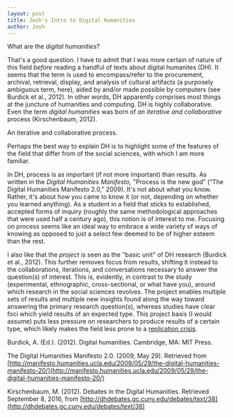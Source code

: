 ```yaml
---
layout: post
title: Josh's Intro to Digital Humanities
author: Josh
---
```


What are the *digital humanities*?

That's a good question.  I have to admit that I was more certain of nature of this field *before* reading a handful of texts about digital humanites (DH).  It seems that the term is used to encompass/refer to the procurement, archival, retrieval, display, and analysis of cultural artifacts (a purposely ambiguous term, here), aided by and/or made possible by computers (see Burdick et al., 2012).  In other words, DH apparently comprises most things at the juncture of humanities and computing. DH is highly collaborative.  Even the term *digital humanities* was born of *an iterative and collaborative* process (Kirschenbaum, 2012).

An iterative and collaborative process.

Perhaps the best way to explain DH is to highlight some of the features of the field that differ from of the social sciences, with which I am more familiar.

In DH, process is as important (if not more important) than results. As written in the *Digital Humanities Manifesto,* "Process is the new god" (“The Digital Humanities Manifesto 2.0,” 2009). It's not about what you know. Rather, it's about *how* you came to know it (or not, depending on whether you learned anything). As a student in a field that sticks to established, accepted forms of inquiry (roughly the same methodological approaches that were used half a century ago), this notion is of interest to me. Focusing on process seems like an ideal way to embrace a wide variety of ways of knowing as opposed to just a select few deemed to be of higher esteem than the rest.

I also like that the *project* is seen as the "basic unit" of DH research (Burdick et al., 2012). This further removes focus from results, shifting it instead to the collaborations, iterations, and conversations necessary to answer the question(s) of interest. This is, evidently, in contrast to the study (experimental, ethnographic, cross-sectional, or what have you), around which research in the social sciences revolves. The project enables multiple sets of results and multiple new insights found along the way toward answering the primary research question(s), whereas studies have clear foci which yield results of an expected type. This project basis (I would assume) puts less pressure on researchers to produce results of a certain type, which likely makes the field less prone to a [replication crisis](https://en.wikipedia.org/wiki/Replication_crisis).

Burdick, A. (Ed.). (2012). Digital humanities. Cambridge, MA: MIT Press.

The Digital Humanities Manifesto 2.0. (2009, May 29). Retrieved from [http://manifesto.humanities.ucla.edu/2009/05/29/the-digital-humanities-manifesto-20/](http://manifesto.humanities.ucla.edu/2009/05/29/the-digital-humanities-manifesto-20/)

Kirschenbaum, M. (2012). Debates in the Digital Humanities. Retrieved September 8, 2016, from [http://dhdebates.gc.cuny.edu/debates/text/38](http://dhdebates.gc.cuny.edu/debates/text/38)
